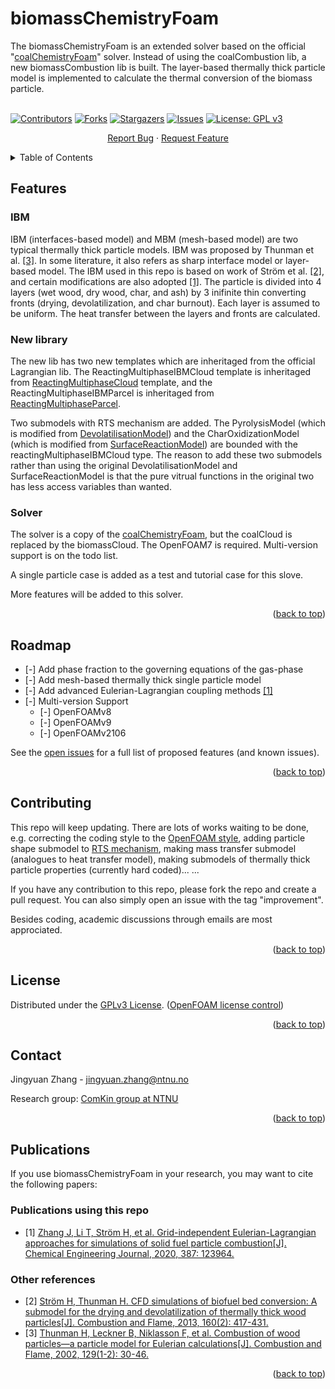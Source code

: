 <div id="top"></div>
<!--
*** README template used
*** https://github.com/othneildrew/Best-README-Template
-->

<!-- PROJECT SHIELDS -->
<!--
*** Markdown "reference style" is used links for readability.
*** Reference links are enclosed in brackets [ ] instead of parentheses ( ).
*** See the bottom of this document for the declaration of the reference variables
*** for contributors-url, forks-url, etc.
*** https://www.markdownguide.org/basic-syntax/#reference-style-links
-->


<!-- PROJECT -->
# biomassChemistryFoam



<!-- PROJECT LOGO -->
The biomassChemistryFoam is an extended solver based on the official "[coalChemistryFoam](https://github.com/OpenFOAM/OpenFOAM-7/tree/master/applications/solvers/lagrangian/coalChemistryFoam)" solver. Instead of using the coalCombustion lib, a new biomassCombustion lib is built. The layer-based thermally thick particle model is implemented to calculate the thermal conversion of the biomass particle.
<br />
<br />

[![Contributors][contributors-shield]][contributors-url]
[![Forks][forks-shield]][forks-url]
[![Stargazers][stars-shield]][stars-url]
[![Issues][issues-shield]][issues-url]
[![License: GPL v3][license-shield]][license-url]

<div align="center">
  <p align="center">
    <a href="https://github.com/Jingyuan92/ReadMeProofReading/issues">Report Bug</a>
    ·
    <a href="https://github.com/Jingyuan92/ReadMeProofReading/issues">Request Feature</a>
  </p>
</div>



<!-- TABLE OF CONTENTS -->
<details>
  <summary>Table of Contents</summary>
  <ol>
    <li>
      <a href="#about-the-project">Features</a>
      <ul>
        <li><a href="#IBM-model">IBM model</a></li>
      </ul>
      <ul>
        <li><a href="#New-library">New library</a></li>
      </ul>
      <ul>
        <li><a href="#Solver">Solver</a></li>
      </ul>
    </li>
    <li><a href="#roadmap">Roadmap</a></li>
    <li><a href="#license">License</a></li>
    <li><a href="#Contributing">Contributing</a></li>
    <li><a href="#contact">Contact</a></li>
    <li><a href="#Publications">Publications</a></li>
    <ul>
        <li><a href="#Publications using this repo">Publications using this repo</a></li>
      </ul>
      <ul>
        <li><a href="#Other-references">Other-references</a></li>
      </ul>
  </ol>
</details>



<!-- Features -->
## Features

### IBM

IBM (interfaces-based model) and MBM (mesh-based model) are two typical thermally thick particle models. IBM was proposed by Thunman et al. [[3]](#3). In some literature, it also refers as sharp interface model or layer-based model. The IBM used in this repo is based on work of Ström et al. [[2]](#2), and certain modifications are also adopted [[1]](#1). The particle is divided into 4 layers (wet wood, dry wood, char, and ash) by 3 inifinite thin converting fronts (drying, devolatilization, and char burnout). Each layer is assumed to be uniform. The heat transfer between the layers and fronts are calculated. 


### New library

The new lib has two new templates which are inheritaged from the official Lagrangian lib. The ReactingMultiphaseIBMCloud template is inheritaged from [ReactingMultiphaseCloud](https://github.com/OpenFOAM/OpenFOAM-7/tree/master/src/lagrangian/intermediate/clouds/Templates/ReactingMultiphaseCloud) template, and the ReactingMultiphaseIBMParcel is inheritaged from [ReactingMultiphaseParcel](https://github.com/OpenFOAM/OpenFOAM-7/tree/master/src/lagrangian/intermediate/parcels/Templates/ReactingMultiphaseParcel). 

Two submodels with RTS mechanism are added. The PyrolysisModel (which is modified from [DevolatilisationModel](https://github.com/OpenFOAM/OpenFOAM-7/tree/master/src/lagrangian/intermediate/submodels/ReactingMultiphase/DevolatilisationModel)) and the CharOxidizationModel (which is modified from [SurfaceReactionModel](https://github.com/OpenFOAM/OpenFOAM-7/tree/master/src/lagrangian/intermediate/submodels/ReactingMultiphase/SurfaceReactionModel)) are bounded with the reactingMultiphaseIBMCloud type. The reason to add these two submodels rather than using the original DevolatilisationModel and SurfaceReactionModel is that the pure vitrual functions in the original two has less access variables than wanted. 

### Solver

The solver is a copy of the [coalChemistryFoam](https://github.com/OpenFOAM/OpenFOAM-7/tree/master/applications/solvers/lagrangian/coalChemistryFoam), but the coalCloud is replaced by the biomassCloud. The OpenFOAM7 is required. Multi-version support is on the todo list.

A single particle case is added as a test and tutorial case for this slove.

More features will be added to this solver.

<p align="right">(<a href="#top">back to top</a>)</p>


<!-- ROADMAP -->
## Roadmap

- [-] Add phase fraction to the governing equations of the gas-phase
- [-] Add mesh-based thermally thick single particle model
- [-] Add advanced Eulerian-Lagrangian coupling methods [[1]](#1)
- [-] Multi-version Support
    - [-] OpenFOAMv8
    - [-] OpenFOAMv9
    - [-] OpenFOAMv2106

See the [open issues](https://github.com/othneildrew/biomassChemistryFoam/issues) for a full list of proposed features (and known issues).

<p align="right">(<a href="#top">back to top</a>)</p>


<!-- Contributing -->

## Contributing

This repo will keep updating. There are lots of works waiting to be done, e.g. correcting the coding style to the [OpenFOAM style](https://openfoam.org/dev/coding-style-guide/), adding particle shape submodel to [RTS mechanism](https://openfoamwiki.net/index.php/OpenFOAM_guide/runTimeSelection_mechanism), making mass transfer submodel (analogues to heat transfer model), making submodels of thermally thick particle properties (currently hard coded)... ...

If you have any contribution to this repo, please fork the repo and create a pull request. You can also simply open an issue with the tag "improvement".

Besides coding, academic discussions through emails are most approciated.



<p align="right">(<a href="#top">back to top</a>)</p>



<!-- LICENSE -->
## License

Distributed under the [GPLv3 License](https://www.gnu.org/licenses/gpl-3.0.en.html). ([OpenFOAM license control](https://openfoam.org/licence/))

<p align="right">(<a href="#top">back to top</a>)</p>



<!-- CONTACT -->
## Contact

Jingyuan Zhang - jingyuan.zhang@ntnu.no 

Research group: [ComKin group at NTNU](https://www.ntnu.edu/comkin/)

 


<p align="right">(<a href="#top">back to top</a>)</p>

<!-- Publications -->
## Publications

If you use biomassChemistryFoam in your research, you may want to cite the following papers:

### Publications using this repo
* <a id="1">[1]</a> [Zhang J, Li T, Ström H, et al. Grid-independent Eulerian-Lagrangian approaches for simulations of solid fuel particle combustion[J]. Chemical Engineering Journal, 2020, 387: 123964.](https://www.sciencedirect.com/science/article/pii/S1385894719333790)

### Other references
* <a id="2">[2]</a> [Ström H, Thunman H. CFD simulations of biofuel bed conversion: A submodel for the drying and devolatilization of thermally thick wood particles[J]. Combustion and Flame, 2013, 160(2): 417-431.](https://www.sciencedirect.com/science/article/pii/S0010218012002933)
* <a id="3">[3]</a> [Thunman H, Leckner B, Niklasson F, et al. Combustion of wood particles—a particle model for Eulerian calculations[J]. Combustion and Flame, 2002, 129(1-2): 30-46.](https://www.sciencedirect.com/science/article/pii/S0010218001003716)
 
<p align="right">(<a href="#top">back to top</a>)</p>



<!-- MARKDOWN LINKS & IMAGES -->
<!-- https://www.markdownguide.org/basic-syntax/#reference-style-links -->
[contributors-shield]: https://img.shields.io/github/contributors/Jingyuan92/ReadMeProofReading.svg?style=flat
[contributors-url]: https://github.com/Jingyuan92/ReadMeProofReading/graphs/contributors
[forks-shield]: https://img.shields.io/github/forks/Jingyuan92/ReadMeProofReading.svg?style=flat
[forks-url]: https://github.com/Jingyuan92/ReadMeProofReading/network/members
[stars-shield]: https://img.shields.io/github/stars/Jingyuan92/ReadMeProofReading.svg?style=flat
[stars-url]: https://github.com/Jingyuan92/ReadMeProofReading/stargazers
[issues-shield]: https://img.shields.io/github/issues/Jingyuan92/ReadMeProofReading.svg?style=flat
[issues-url]: https://github.com/Jingyuan92/ReadMeProofReading/issues
[license-shield]: https://img.shields.io/badge/License-GPLv3-blue.svg
[license-url]: https://www.gnu.org/licenses/gpl-3.0


